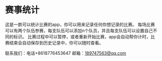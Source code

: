 # 赛事统计
这是一款可以统计比赛的app，你可以用来记录任何你想记录的比赛。
每场比赛可以有两个队伍参赛，每支队伍可以添加n个队员，并且每支队伍可以设置自己不同的标识。
比赛过程中可以暂停，或者重新开始比赛，app会自动帮你计时，比赛结束会自动保存到历史记录中，你可以随时查看。

联系我们：电话+8618776453647 邮箱：189747563@qq.com
